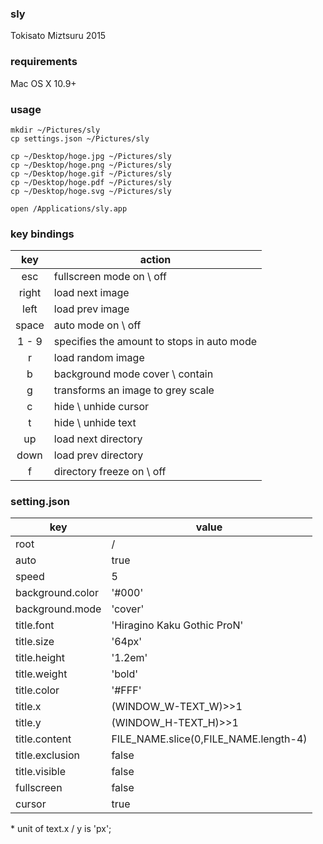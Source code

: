 ### sly   
Tokisato Miztsuru 2015

### requirements
Mac OS X 10.9+

### usage

    mkdir ~/Pictures/sly
    cp settings.json ~/Pictures/sly
    
    cp ~/Desktop/hoge.jpg ~/Pictures/sly
    cp ~/Desktop/hoge.png ~/Pictures/sly
    cp ~/Desktop/hoge.gif ~/Pictures/sly
    cp ~/Desktop/hoge.pdf ~/Pictures/sly
    cp ~/Desktop/hoge.svg ~/Pictures/sly
    
    open /Applications/sly.app
    
### key bindings

| key | action |
| :-: | --- |
| esc | fullscreen mode on \ off |
| right | load next image |
| left | load prev image |
| space | auto mode on \ off |
| 1 - 9 | specifies the amount to stops in auto mode |
| r | load random image |
| b | background mode cover \ contain |
| g | transforms an image to grey scale |
| c | hide \ unhide cursor |
| t | hide \ unhide text |
| up | load next directory |
| down | load prev directory |
| f | directory freeze on \ off |

### setting.json

| key | value |
| --- | --- |
| root | / |
| auto  | true |
| speed | 5 |
| background.color | '#000' |
| background.mode | 'cover' |
| title.font | 'Hiragino Kaku Gothic ProN' |
| title.size | '64px' |
| title.height | '1.2em' |
| title.weight | 'bold' |
| title.color | '#FFF' |
| title.x | (WINDOW_W-TEXT_W)>>1|
| title.y | (WINDOW_H-TEXT_H)>>1|
| title.content | FILE_NAME.slice(0,FILE_NAME.length-4) |
| title.exclusion | false |
| title.visible | false |
| fullscreen | false |
| cursor | true |

\* unit of text.x / y is 'px';



